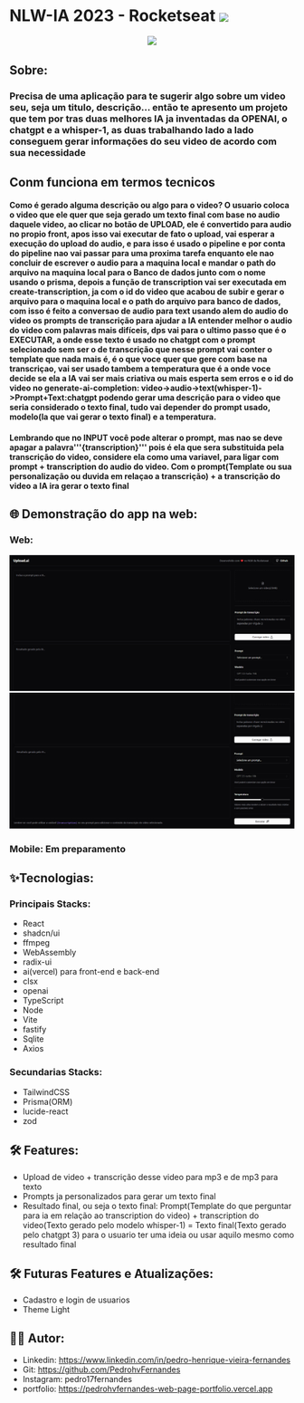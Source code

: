 # NLW-IA 2023 - Rocketseat <img  align='center' width='100px' src='https://yt3.ggpht.com/ytc/AKedOLQkXnYChXAHOeBQLzwhk1_BHYgUXs6ITQOakoeNoQ=s176-c-k-c0x00ffffff-no-rj'/>

<p align='center'>
  <img src='https://storage.googleapis.com/star-lab/nlw-ia/OG.jpg'/>
</p>

## Sobre:

### Precisa de uma aplicação para te sugerir algo sobre um video seu, seja um titulo, descrição... então te apresento um projeto que tem por tras duas melhores IA ja inventadas da OPENAI, o chatgpt e a whisper-1, as duas trabalhando lado a lado conseguem gerar informações do seu video de acordo com sua necessidade

## Conm funciona em termos tecnicos
#### Como é gerado alguma descrição ou algo para o video? O usuario coloca o video que ele quer que seja gerado um texto final com base no audio daquele video, ao clicar no botão de UPLOAD, ele é convertido para audio no propio front, apos isso vai executar de fato o upload, vai esperar a execução do upload do audio, e para isso é usado o pipeline e por conta do pipeline nao vai passar para uma proxima tarefa enquanto ele nao concluir de escrever o audio para a maquina local e mandar o path do arquivo na maquina local para o Banco de dados junto com o nome usando o prisma, depois a função de transcription vai ser executada em create-transcription, ja com o id do video que acabou de subir e gerar o arquivo para o maquina local e o path do arquivo para banco de dados, com isso é feito a conversao de audio para text usando alem do audio do video os prompts de transcrição para ajudar a IA entender melhor o audio do video com palavras mais difíceis, dps vai para o ultimo passo que é o EXECUTAR, a onde esse texto é usado no chatgpt com o prompt selecionado sem ser o de transcrição que nesse prompt vai conter o template que nada mais é, é o que voce quer que gere com base na transcriçao, vai ser usado tambem a temperatura que é a onde voce decide se ela a IA vai ser mais criativa ou mais esperta sem erros e o id do video no generate-ai-completion: video->audio->text(whisper-1)->Prompt+Text:chatgpt podendo gerar uma descrição para o video que seria considerado o texto final, tudo vai depender do prompt usado, modelo(Ia que vai gerar o texto final) e a temperatura.

#### Lembrando que no INPUT você pode alterar o prompt, mas nao se deve apagar a palavra'''{transcription}''' pois é ela que sera substituida pela transcrição do video, considere ela como uma variavel, para ligar com prompt + transcription do audio do video. Com o prompt(Template ou sua personalização ou duvida em relaçao a transcrição) + a transcrição do video a IA ira gerar o texto final

## 🌐 Demonstração do app na web:

### Web:
<div>
  <img width='800'src='https://github.com/PedrohvFernandes/nlw-ia/blob/main/NLWIATRANSCRIPTIONWEB/public/Web/Sreen1.png'/>
  <img width='800'src='https://github.com/PedrohvFernandes/nlw-ia/blob/main/NLWIATRANSCRIPTIONWEB/public/Web/Screen2.png'/>
</div>



### Mobile: Em preparamento

## ✨Tecnologias:

### Principais Stacks:

- React
- shadcn/ui
- ffmpeg
- WebAssembly
- radix-ui
- ai(vercel) para front-end e back-end
- clsx
- openai
- TypeScript
- Node
- Vite
- fastify
- Sqlite
- Axios

### Secundarias Stacks:

- TailwindCSS
- Prisma(ORM)
- lucide-react
- zod

## 🛠️ Features:

- Upload de video + transcrição desse video para mp3 e de mp3 para texto
- Prompts ja personalizados para gerar um texto final
- Resultado final, ou seja o texto final: Prompt(Template do que perguntar para ia em relação ao transcription do video) + transcription do video(Texto gerado pelo modelo whisper-1) = Texto final(Texto gerado pelo chatgpt 3) para o usuario ter uma ideia ou usar aquilo mesmo como resultado final

## 🛠️ Futuras Features e Atualizações:

- Cadastro e login de usuarios
- Theme Light

## 👨‍💻 Autor:

- Linkedin: https://www.linkedin.com/in/pedro-henrique-vieira-fernandes
- Git: https://github.com/PedrohvFernandes
- Instagram: pedro17fernandes
- portfolio: https://pedrohvfernandes-web-page-portfolio.vercel.app

